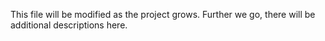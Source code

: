 This file will be modified as the project grows.
Further we go, there will be additional descriptions here.

